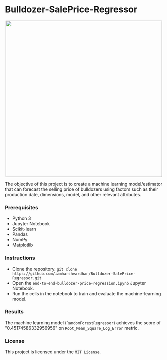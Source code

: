 # Bulldozer-SalePrice-Regressor

<center><img src="https://upload.wikimedia.org/wikipedia/commons/6/6d/CatD9T.jpg", height=500></center>

The objective of this project is to create a machine learning model/estimator that can forecast the selling price of bulldozers using factors such as their production date, dimensions, model, and other relevant attributes.

### Prerequisites
* Python 3
* Jupyter Notebook
* Scikit-learn
* Pandas
* NumPy
* Matplotlib

### Instructions
* Clone the repository.
`git clone https://github.com/iamharshvardhan/Bulldozer-SalePrice-Regressor.git`
* Open the `end-to-end-bulldozer-price-regression.ipynb` Jupyter Notebook.
* Run the cells in the notebook to train and evaluate the machine-learning model.

### Results
The machine learning model (`RandomForestRegressor`) achieves the score of "0.45174586332956956" on `Root_Mean_Square_Log_Error` metric.

### License
This project is licensed under the `MIT License`.
